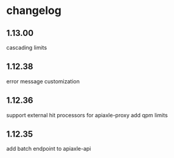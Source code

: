 changelog
=========

1.13.00
-------
cascading limits

1.12.38
-------
error message customization

1.12.36
-------
support external hit processors for apiaxle-proxy
add qpm limits

1.12.35
-------
add batch endpoint to apiaxle-api
